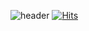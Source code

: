 ![header](https://capsule-render.vercel.app/api?type=wave&color=auto&height=300&section=header&text=Welcome%20to%20GEUNYANG&fontSize=70)
[![Hits](https://hits.seeyoufarm.com/api/count/incr/badge.svg?url=https%3A%2F%2Fgithub.com%2Fgjbae1212%2Fhit-counter)](https://hits.seeyoufarm.com)                    